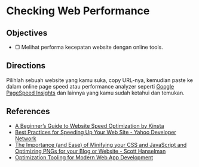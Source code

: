 # Checking Web Performance

## Objectives

- ▢ Melihat performa kecepatan website dengan online tools.

## Directions

Pilihlah sebuah website yang kamu suka, copy URL-nya, kemudian paste ke dalam online page speed atau performance analyzer seperti [Google PageSpeed Insights](https://developers.google.com/speed/pagespeed/insights) dan lainnya yang kamu sudah ketahui dan temukan.

## References

- [A Beginner’s Guide to Website Speed Optimization by Kinsta](https://kinsta.com/learn/page-speed)
- [Best Practices for Speeding Up Your Web Site - Yahoo Developer Network](https://developer.yahoo.com/performance/rules.html)
- [The Importance (and Ease) of Minifying your CSS and JavaScript and Optimizing PNGs for your Blog or Website - Scott Hanselman](http://www.hanselman.com/blog/TheImportanceAndEaseOfMinifyingYourCSSAndJavaScriptAndOptimizingPNGsForYourBlogOrWebsite.aspx)
- [Optimization Tooling for Modern Web App Development](https://speakerdeck.com/jlpcommunity/jlpdevs-optimization-tooling-for-modern-web-app-development)
